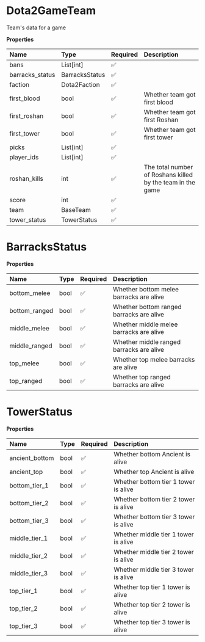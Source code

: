# Dota2GameTeam

Team's data for a game

**Properties**

| Name            | Type           | Required | Description                                                |
| :-------------- | :------------- | :------- | :--------------------------------------------------------- |
| bans            | List[int]      | ✅       |                                                            |
| barracks_status | BarracksStatus | ✅       |                                                            |
| faction         | Dota2Faction   | ✅       |                                                            |
| first_blood     | bool           | ✅       | Whether team got first blood                               |
| first_roshan    | bool           | ✅       | Whether team got first Roshan                              |
| first_tower     | bool           | ✅       | Whether team got first tower                               |
| picks           | List[int]      | ✅       |                                                            |
| player_ids      | List[int]      | ✅       |                                                            |
| roshan_kills    | int            | ✅       | The total number of Roshans killed by the team in the game |
| score           | int            | ✅       |                                                            |
| team            | BaseTeam       | ✅       |                                                            |
| tower_status    | TowerStatus    | ✅       |                                                            |

# BarracksStatus

**Properties**

| Name          | Type | Required | Description                              |
| :------------ | :--- | :------- | :--------------------------------------- |
| bottom_melee  | bool | ✅       | Whether bottom melee barracks are alive  |
| bottom_ranged | bool | ✅       | Whether bottom ranged barracks are alive |
| middle_melee  | bool | ✅       | Whether middle melee barracks are alive  |
| middle_ranged | bool | ✅       | Whether middle ranged barracks are alive |
| top_melee     | bool | ✅       | Whether top melee barracks are alive     |
| top_ranged    | bool | ✅       | Whether top ranged barracks are alive    |

# TowerStatus

**Properties**

| Name           | Type | Required | Description                          |
| :------------- | :--- | :------- | :----------------------------------- |
| ancient_bottom | bool | ✅       | Whether bottom Ancient is alive      |
| ancient_top    | bool | ✅       | Whether top Ancient is alive         |
| bottom_tier_1  | bool | ✅       | Whether bottom tier 1 tower is alive |
| bottom_tier_2  | bool | ✅       | Whether bottom tier 2 tower is alive |
| bottom_tier_3  | bool | ✅       | Whether bottom tier 3 tower is alive |
| middle_tier_1  | bool | ✅       | Whether middle tier 1 tower is alive |
| middle_tier_2  | bool | ✅       | Whether middle tier 2 tower is alive |
| middle_tier_3  | bool | ✅       | Whether middle tier 3 tower is alive |
| top_tier_1     | bool | ✅       | Whether top tier 1 tower is alive    |
| top_tier_2     | bool | ✅       | Whether top tier 2 tower is alive    |
| top_tier_3     | bool | ✅       | Whether top tier 3 tower is alive    |
